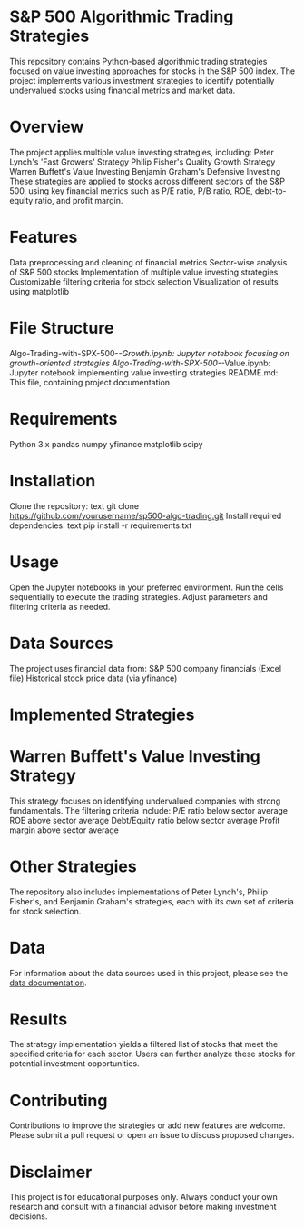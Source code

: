 # S&P 500 Algorithmic Trading Strategies
This repository contains Python-based algorithmic trading strategies focused on value investing approaches for stocks in the S&P 500 index. The project implements various investment strategies to identify potentially undervalued stocks using financial metrics and market data.
# Overview
The project applies multiple value investing strategies, including:
Peter Lynch's 'Fast Growers' Strategy
Philip Fisher's Quality Growth Strategy
Warren Buffett's Value Investing
Benjamin Graham's Defensive Investing
These strategies are applied to stocks across different sectors of the S&P 500, using key financial metrics such as P/E ratio, P/B ratio, ROE, debt-to-equity ratio, and profit margin.
# Features
Data preprocessing and cleaning of financial metrics
Sector-wise analysis of S&P 500 stocks
Implementation of multiple value investing strategies
Customizable filtering criteria for stock selection
Visualization of results using matplotlib
# File Structure
Algo-Trading-with-SPX-500-_-Growth.ipynb: Jupyter notebook focusing on growth-oriented strategies
Algo-Trading-with-SPX-500-_-Value.ipynb: Jupyter notebook implementing value investing strategies
README.md: This file, containing project documentation
# Requirements
Python 3.x
pandas
numpy
yfinance
matplotlib
scipy
# Installation
Clone the repository:
text
git clone https://github.com/yourusername/sp500-algo-trading.git
Install required dependencies:
text
pip install -r requirements.txt
# Usage
Open the Jupyter notebooks in your preferred environment.
Run the cells sequentially to execute the trading strategies.
Adjust parameters and filtering criteria as needed.
# Data Sources
The project uses financial data from:
S&P 500 company financials (Excel file)
Historical stock price data (via yfinance)
# Implemented Strategies
# Warren Buffett's Value Investing Strategy
This strategy focuses on identifying undervalued companies with strong fundamentals. The filtering criteria include:
P/E ratio below sector average
ROE above sector average
Debt/Equity ratio below sector average
Profit margin above sector average
# Other Strategies
The repository also includes implementations of Peter Lynch's, Philip Fisher's, and Benjamin Graham's strategies, each with its own set of criteria for stock selection.
# Data
For information about the data sources used in this project, please see the [data documentation](data/README.md).
# Results
The strategy implementation yields a filtered list of stocks that meet the specified criteria for each sector. Users can further analyze these stocks for potential investment opportunities.
# Contributing
Contributions to improve the strategies or add new features are welcome. Please submit a pull request or open an issue to discuss proposed changes.
# Disclaimer
This project is for educational purposes only. Always conduct your own research and consult with a financial advisor before making investment decisions.
